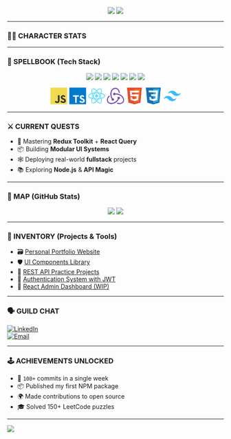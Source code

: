 <div align="center">

<img src="https://readme-typing-svg.demolab.com/?lines=🩸+Welcome,+Wanderer+...;&font=Fira+Code&center=true&width=440&height=45&color=ff4444&vCenter=true&pause=1000&size=22" />

<img src="https://capsule-render.vercel.app/api?type=waving&color=ff4444&height=120&section=header&text=Polina%20Lozova%20Profile&fontSize=30&fontColor=ffffff" />

</div>

---

### 🧙‍♀️ CHARACTER STATS


---

### 🔮 SPELLBOOK (Tech Stack)

<p align="center">
  <img src="https://img.shields.io/badge/JavaScript-%23F7DF1E.svg?style=for-the-badge&logo=javascript&logoColor=black" />
  <img src="https://img.shields.io/badge/TypeScript-%23007ACC.svg?style=for-the-badge&logo=typescript&logoColor=white" />
  <img src="https://img.shields.io/badge/React-%2361DAFB.svg?style=for-the-badge&logo=react&logoColor=black" />
  <img src="https://img.shields.io/badge/Redux-%23764ABC.svg?style=for-the-badge&logo=redux&logoColor=white" />
  <img src="https://img.shields.io/badge/HTML5-%23E34F26.svg?style=for-the-badge&logo=html5&logoColor=white" />
  <img src="https://img.shields.io/badge/CSS3-%231572B6.svg?style=for-the-badge&logo=css3&logoColor=white" />
  <img src="https://img.shields.io/badge/Tailwind-%2338B2AC.svg?style=for-the-badge&logo=tailwind-css&logoColor=white" />
</p>

<p align="center">
  <img src="https://raw.githubusercontent.com/devicons/devicon/master/icons/javascript/javascript-original.svg" width="40" />
  <img src="https://raw.githubusercontent.com/devicons/devicon/master/icons/typescript/typescript-original.svg" width="40" />
  <img src="https://raw.githubusercontent.com/devicons/devicon/master/icons/react/react-original.svg" width="40" />
  <img src="https://raw.githubusercontent.com/devicons/devicon/master/icons/redux/redux-original.svg" width="40" />
  <img src="https://raw.githubusercontent.com/devicons/devicon/master/icons/html5/html5-original.svg" width="40" />
  <img src="https://raw.githubusercontent.com/devicons/devicon/master/icons/css3/css3-original.svg" width="40" />
  <img src="https://raw.githubusercontent.com/devicons/devicon/master/icons/tailwindcss/tailwindcss-plain.svg" width="40" />
</p>

---

### ⚔️ CURRENT QUESTS

- 🧩 Mastering **Redux Toolkit** + **React Query**
- 📦 Building **Modular UI Systems**
- 🕸️ Deploying real-world **fullstack** projects
- 📚 Exploring **Node.js** & **API Magic**

---

### 🧭 MAP (GitHub Stats)

<p align="center">
  <img src="https://github-readme-stats.vercel.app/api?username=LozovaPolina&show_icons=true&theme=tokyonight&title_color=ff4444&icon_color=ff4444&text_color=ffffff&bg_color=0d1117&border_radius=10" width="48%" />
  <img src="https://streak-stats.demolab.com/?user=LozovaPolina&theme=tokyonight&hide_border=true&background=0d1117&currStreakLabel=ff4444&ring=ff4444&fire=ff4444" width="48%" />
</p>

---

### 💼 INVENTORY (Projects & Tools)

- 🗃️ [Personal Portfolio Website](#)  
- 🛡️ [UI Components Library](#)  
- 💾 [REST API Practice Projects](#)  
- 🔐 [Authentication System with JWT](#)  
- 🧱 [React Admin Dashboard (WIP)](#)

---

### 🗣️ GUILD CHAT

[![LinkedIn](https://img.shields.io/badge/-LinkedIn-%230077B5?style=for-the-badge&logo=linkedin&logoColor=white)](https://linkedin.com/in/yourname)  
[![Email](https://img.shields.io/badge/-Send%20a%20Message-ff4444?style=for-the-badge&logo=gmail&logoColor=white)](mailto:youremail@example.com)

---

### 🕹️ ACHIEVEMENTS UNLOCKED

- 🥇 `100+` commits in a single week  
- 📦 Published my first NPM package  
- 🌍 Made contributions to open source  
- 🎓 Solved 150+ LeetCode puzzles  

---

<img src="https://capsule-render.vercel.app/api?type=waving&color=ff4444&height=100&section=footer"/>


